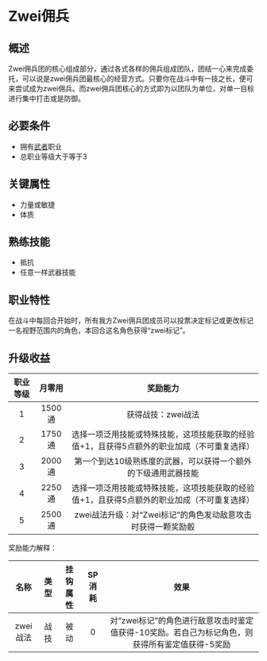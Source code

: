 # Zwei佣兵

## 概述

Zwei佣兵团的核心组成部分，通过各式各样的佣兵组成团队，团结一心来完成委托，可以说是zwei佣兵团最核心的经营方式。只要你在战斗中有一技之长，便可来尝试成为zwei佣兵。而zwei佣兵团核心的方式即为以团队为单位，对单一目标进行集中打击或是防御。

## 必要条件

* 拥有<a href="../../../basicJob/Warrior" target="_blank">武者</a>职业
* 总职业等级大于等于3

## 关键属性

* 力量或敏捷
* 体质

## 熟练技能

* 抵抗
* 任意一样武器技能

## 职业特性

在战斗中每回合开始时，所有我方Zwei佣兵团成员可以投票决定标记或更改标记一名视野范围内的角色，本回合这名角色获得“zwei标记”。

## 升级收益

职业等级|月零用|奖励能力
:--:|:--:|:--:
1|1500通|获得战技：zwei战法
2|1750通|选择一项泛用技能或特殊技能，这项技能获取的经验值+1，且获得5点额外的职业加成（不可重复选择）
3|2000通|第一个到达10级熟练度的武器，可以获得一个额外的下级通用武器技能
4|2250通|选择一项泛用技能或特殊技能，这项技能获取的经验值+1，且获得5点额外的职业加成（不可重复选择）
5|2500通|zwei战法升级：对“Zwei标记”的角色发动敌意攻击时获得一颗奖励骰

奖励能力解释：

名称|类型|挂钩属性|SP消耗|效果
:--:|:--:|:--:|:--:|:--:
zwei战法|战技|被动|0|对“zwei标记”的角色进行敌意攻击时鉴定值获得-10奖励。若自己为标记角色，则获得所有鉴定值获得-5奖励
